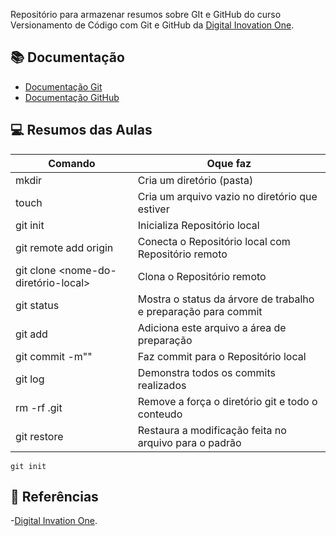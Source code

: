 Repositório para armazenar resumos sobre GIt e GitHub do curso Versionamento de Código com Git e GitHub da [Digital Inovation One](https://web.dio.me/course/406684a4-396d-4160-94b9-ead934e18564/learning/599dd3dd-d189-474f-a55c-22f37b4472da?back=/track/gft-start-logica-de-programacao&tab=path&moduleId=undefined).

## 📚 Documentação 
- [Documentação Git](https://git-scm.com/doc)
- [Documentação GitHub](https://docs.github.com/)

## 💻 Resumos das Aulas

| Comando | Oque faz | 
|---------|----------|
| mkdir | Cria um diretório (pasta)|
| touch | Cria um arquivo vazio no diretório que estiver 
| git init | Inicializa Repositório local|
| git remote add origin <URL>| Conecta o Repositório local com Repositório remoto |
| git clone <URL> <nome-do-diretório-local> | Clona o Repositório remoto |
| git status | Mostra o status da árvore de trabalho e preparação para commit |
| git add <nome-do-arquivo> | Adiciona este arquivo a área de preparação |
| git commit -m"<mensagem-do-commit>" | Faz commit para o Repositório local |
| git log | Demonstra todos os commits realizados |
| rm -rf .git| Remove a força o diretório git e todo o conteudo |
| git restore <nome-do-arquivo> | Restaura a modificação feita no arquivo para o padrão |

```
git init
```

## 🔎 Referências
-[Digital Invation One]().
